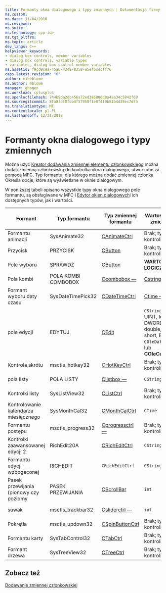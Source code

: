```yaml
---
title: Formanty okna dialogowego i typy zmiennych | Dokumentacja firmy Microsoft
ms.custom: 
ms.date: 11/04/2016
ms.reviewer: 
ms.suite: 
ms.technology: cpp-ide
ms.tgt_pltfrm: 
ms.topic: article
dev_langs: C++
helpviewer_keywords:
- dialog box controls, member variables
- dialog box controls, variable types
- variables, dialog box control member variables
ms.assetid: f9cd9cea-45a6-4349-8358-e5efbcdcff76
caps.latest.revision: "6"
author: mikeblome
ms.author: mblome
manager: ghogen
ms.workload: cplusplus
ms.openlocfilehash: 744b9da2db456a72ed386806d8a4aa34c5942f69
ms.sourcegitcommit: 8fa8fdf0fbb4f57950f1e8f4f9b81b4d39ec7d7a
ms.translationtype: MT
ms.contentlocale: pl-PL
ms.lasthandoff: 12/21/2017
---
```

# <a name="dialog-box-controls-and-variable-types"></a>Formanty okna dialogowego i typy zmiennych
Można użyć [Kreator dodawania zmiennej elementu członkowskiego](../ide/add-member-variable-wizard.md) można dodać zmienną członkowską do kontrolka okna dialogowego, utworzone za pomocą MFC. Typ formantu, dla którego można dodać zmiennej członka Określa opcje, które są wyświetlane w oknie dialogowym.  
  
 W poniższej tabeli opisano wszystkie typy okna dialogowego pole formantu, są obsługiwane w MFC i [Edytor okien dialogowych](../windows/dialog-editor.md)i ich dostępnych typów, jak i wartości.  
  
|Formant|Typ formantu|Typ zmiennej formantu|Wartość typu zmiennej|Wartości minimalnej i maksymalnej (tylko typ wartości)|  
|-------------|------------------|---------------------------|-------------------------|-----------------------------------------|  
|Formantu animacji|SysAnimate32|[CAnimateCtrl](../mfc/reference/canimatectrl-class.md)|Brak; tylko kontroli|Brak|  
|Przycisk|PRZYCISK|[CButton](../mfc/reference/cbutton-class.md)|Brak; tylko kontroli|Brak|  
|Pole wyboru|SPRAWDŹ|[CButton](../mfc/reference/cbutton-class.md)|**WARTOŚĆ LOGICZNA**|Wartość minimalna wartość/Maks.|  
|Pola kombi|POLA KOMBI COMBOBOX|[Ccombobox —](../mfc/reference/ccombobox-class.md)|[Cstring —](../atl-mfc-shared/reference/cstringt-class.md)|Maksymalna liczba znaków|  
|Formant wyboru daty czasu|SysDateTimePick32|[CDateTimeCtrl](../mfc/reference/cdatetimectrl-class.md)|[Ctime —](../atl-mfc-shared/reference/ctime-class.md)|Wartość minimalna wartość/Maks.|  
|pole edycji|EDYTUJ|[CEdit](../mfc/reference/cedit-class.md)|`CString`, int, UINT, long, DWORD, float, double, BYTE, short, BOOL, `COleDateTime`, lub **COleCurrency**|Minimalna wartość/maksymalna wartość; Niektóre znaki max pomocy technicznej|  
|Kontrola skrótu|msctls_hotkey32|[CHotKeyCtrl](../mfc/reference/chotkeyctrl-class.md)|Brak; tylko kontroli|Brak|  
|pola listy|POLA LISTY|[Clistbox —](../mfc/reference/clistbox-class.md)|`CString`|Maksymalna liczba znaków|  
|Kontrolki listy|SysListView32|[CListCtrl](../mfc/reference/clistctrl-class.md)|Brak; tylko kontroli|Brak|  
|Kontrolowanie kalendarza miesięcznego|SysMonthCal32|[CMonthCalCtrl](../mfc/reference/cmonthcalctrl-class.md)|`CTime`|Wartość minimalna wartość/Maks.|  
|Formantu postępu|msctls_progress32|[Cprogressctrl —](../mfc/reference/cprogressctrl-class.md)|Brak; tylko kontroli|Brak|  
|Kontrolki zaawansowanej edycji 2|RichEdit20A|[CRichEditCtrl](../mfc/reference/cricheditctrl-class.md)|`CString`|Maksymalna liczba znaków|  
|Formantu edycji wzbogaconej|RICHEDIT|`CRichEditCtrl`|`CString`|Maksymalna liczba znaków|  
|Pasek przewijania (pionowy czy poziomy|PASEK PRZEWIJANIA|[CScrollBar](../mfc/reference/cscrollbar-class.md)|`int`|Wartość minimalna wartość/Maks.|  
|suwak|msctls_trackbar32|[Csliderctrl —](../mfc/reference/csliderctrl-class.md)|`int`|Wartość minimalna wartość/Maks.|  
|Pokrętła|msctls_updown32|[CSpinButtonCtrl](../mfc/reference/cspinbuttonctrl-class.md)|Brak; tylko kontroli|Brak|  
|Formantu karty|SysTabControl32|[CTabCtrl](../mfc/reference/ctabctrl-class.md)|Brak; tylko kontroli|Brak|  
|Formant drzewa|SysTreeView32|[CTreeCtrl](../mfc/reference/ctreectrl-class.md)|Brak; tylko kontroli|Brak|  
  
## <a name="see-also"></a>Zobacz też  
 [Dodawanie zmiennej członkowskiej](../ide/adding-a-member-variable-visual-cpp.md)